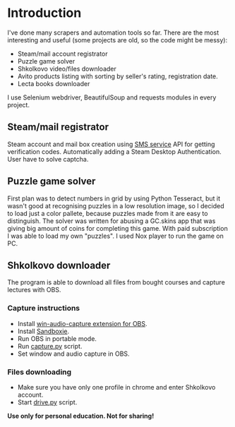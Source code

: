 # Introduction
I've done many scrapers and automation tools so far. There are the most interesting and useful (some projects are old, so the code might be messy):
+ Steam/mail account registrator
+ Puzzle game solver
+ Shkolkovo video/files downloader
+ Avito products listing with sorting by seller's rating, registration date.
+ Lecta books downloader

I use Selenium webdriver, BeautifulSoup and requests modules in every project.

## Steam/mail registrator
Steam account and mail box creation using [SMS service](https://5sim.net/) API for getting verification codes. Automatically adding a Steam Desktop Authentication. User have to solve captcha.

## Puzzle game solver
First plan was to detect numbers in grid by using Python Tesseract, but it wasn't good at recognising puzzles in a low resolution image, so I decided to load just a color pallete, because puzzles made from it are easy to distinguish. The solver was written for abusing a GC.skins app that was giving big amount of coins for completing this game. With paid subscription I was able to load my own "puzzles". I used Nox player to run the game on PC.

## Shkolkovo downloader
The program is able to download all files from bought courses and capture lectures with OBS.
### Capture instructions
+ Install [win-audio-capture extension for OBS](https://obsproject.com/forum/resources/win-capture-audio.1338/).
+ Install [Sandboxie](https://sandboxie-plus.com/downloads/).
+ Run OBS in portable mode.
+ Run [capture.py](Shkolkovo%20downloader/capture.py) script.
+ Set window and audio capture in OBS. <br>
### Files downloading
+ Make sure you have only one profile in chrome and enter Shkolkovo account.
+ Start [drive.py](Shkolkovo%20downloader/drive.py) script.

**Use only for personal education. Not for sharing!**
